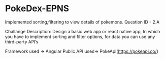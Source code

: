 # PokeDex-EPNS
Implemented sorting,filtering to view details of pokemons.
Question ID - 2.A   

Challange Description:
Design a basic web app or react native app, In which you have to implement sorting and filter options, for data you can use any third-party API’s

Framework used -> Angular
Public API used-> PokeApi(https://pokeapi.co/)
